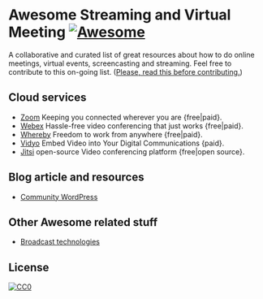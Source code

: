 # Awesome Streaming and Virtual Meeting  [![Awesome](https://awesome.re/badge.svg)](https://awesome.re)
A collaborative and curated list of great resources about how to do online meetings, virtual events, screencasting and streaming. Feel free to contribute to this on-going list. ([Please, read this before contributing.](contributing.md))

## Cloud services
* [Zoom](https://zoom.us/) Keeping you connected wherever you are {free|paid}.
* [Webex](https://www.webex.com/) Hassle-free video conferencing that just works {free|paid}.
* [Whereby](https://whereby.com/) Freedom to work from anywhere {free|paid}.
* [Vidyo](https://www.vidyo.com/) Embed Video into Your Digital Communications {paid}.
* [Jitsi](https://meet.jit.si/) open-source Video conferencing platform {free|open source}.

## Blog article and resources
* [Community WordPress](https://make.wordpress.org/community/handbook/meetup-organizer/resources/organizing-virtual-events/)

## Other Awesome related stuff
* [Broadcast technologies](https://github.com/ebu/awesome-broadcasting)

## License
[![CC0](https://i.creativecommons.org/p/zero/1.0/88x31.png)](https://creativecommons.org/publicdomain/zero/1.0/)